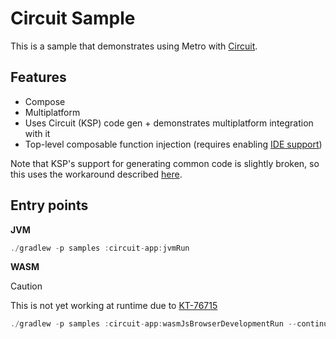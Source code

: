 # Circuit Sample

This is a sample that demonstrates using Metro with [Circuit](https://github.com/slackhq/circuit).

## Features

- Compose
- Multiplatform
- Uses Circuit (KSP) code gen + demonstrates multiplatform integration with it
- Top-level composable function injection (requires enabling [IDE support](https://zacsweers.github.io/metro/installation.md/#ide-support))

Note that KSP's support for generating common code is slightly broken, so this uses the workaround described [here](https://github.com/google/ksp/issues/567#issuecomment-2609469736).

## Entry points

**JVM**

```kotlin
./gradlew -p samples :circuit-app:jvmRun
```

**WASM**

> [!CAUTION]
> This is not yet working at runtime due to [KT-76715](https://youtrack.jetbrains.com/issue/KT-76715)

```kotlin
./gradlew -p samples :circuit-app:wasmJsBrowserDevelopmentRun --continuous
```
